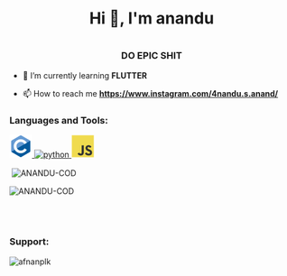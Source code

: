 <h1 align="center">Hi 👋, I'm anandu <h1>
<h3 align="center"> DO EPIC SHIT</h3>

- 🌱 I’m currently learning **FLUTTER**

- 📫 How to reach me **https://www.instagram.com/4nandu.s.anand/**

<h3 align="left">Languages and Tools:</h3>
<p align="left"> <a href="https://www.cprogramming.com/" target="_blank" rel="noreferrer"> <img src="https://raw.githubusercontent.com/devicons/devicon/master/icons/c/c-original.svg" alt="c" width="40" height="40"/> </a> <a href="https://www.java.com" target="_blank" rel="noreferrer"> <img src="https://developer.mozilla.org/en-US/docs/Learn/Server-side/Django/Introduction" alt="python" width="40" height="40"/> </a> <a href="https://developer.mozilla.org/en-US/docs/Web/JavaScript" target="_blank" rel="noreferrer"> <img src="https://raw.githubusercontent.com/devicons/devicon/master/icons/javascript/javascript-original.svg" alt="flutter" width="40" height="40"/> </a> </p>



<p>&nbsp;<img align="center" src="https://github-readme-stats.vercel.app/api?username=ANANDU-COD&show_icons=true&locale=en" alt="ANANDU-COD" /></p>

<p><img align="center" src="https://github-readme-streak-stats.herokuapp.com/?user=ANANDU-COD&" alt="ANANDU-COD" /></p><br><br>


<h3 align="left">Support:</h3>
<p><a href="anandusanand10@okhdfcbank"> <img align="left" src="https://cdn.buymeacoffee.com/buttons/v2/default-yellow.png" height="50" width="210" alt="afnanplk" /></a></p>
